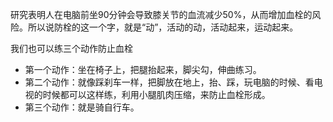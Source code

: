 研究表明人在电脑前坐90分钟会导致膝关节的血流减少50%，从而增加血栓的风险。所以说防栓的这一个字，就是“动”，活动的动，活动起来，运动起来。 

我们也可以练三个动作防止血栓

- 第一个动作：坐在椅子上，把腿抬起来，脚尖勾，伸曲练习。
- 第二个动作：就像踩刹车一样，把脚放在地上，抬、踩，玩电脑的时候、看电视的时候都可以这样练，利用小腿肌肉压缩，来防止血栓形成。
- 第三个动作：就是骑自行车。 